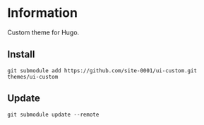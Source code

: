 # Information

Custom theme for Hugo.

## Install

```
git submodule add https://github.com/site-0001/ui-custom.git themes/ui-custom
```

## Update

```
git submodule update --remote
```

